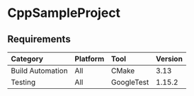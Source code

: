 # CppSampleProject

## Requirements
|Category           |Platform   |Tool       |Version    |
|:--                |:--        |:--        |:--        |
|Build Automation   |All        |CMake      |3.13       |
|Testing            |All        |GoogleTest |1.15.2     |
